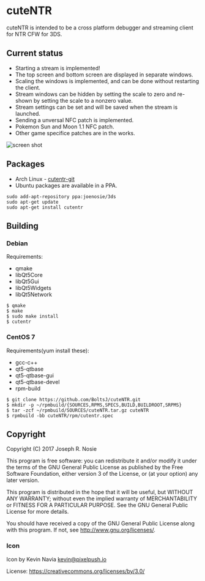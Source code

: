 # cuteNTR

cuteNTR is intended to be a cross platform debugger and streaming client for
NTR CFW for 3DS.

## Current status

- Starting a stream is implemented!
- The top screen and bottom screen are displayed in separate windows.
- Scaling the windows is implemented, and can be done without restarting the
  client.
- Stream windows can be hidden by setting the scale to zero and re-shown by
  setting the scale to a nonzero value.
- Stream settings can be set and will be saved when the stream is launched.
- Sending a unversal NFC patch is implemented. 
- Pokemon Sun and Moon 1.1 NFC patch.
- Other game specifice patches are in the works.

![screen shot](https://i.imgur.com/QrDcHoz.png "Screenshot")

## Packages

- Arch Linux - [cutentr-git](https://aur.archlinux.org/packages/cutentr-git/)
- Ubuntu packages are available in a PPA.
```
sudo add-apt-repository ppa:joenosie/3ds
sudo apt-get update
sudo apt-get install cutentr
```

## Building
### Debian
Requirements:
- qmake
- libQt5Core
- libQt5Gui
- libQt5Widgets
- libQt5Network

```
$ qmake
$ make
$ sudo make install
$ cutentr
```
### CentOS 7 
Requirements(yum install these):
- gcc-c++
- qt5-qtbase
- qt5-qtbase-gui
- qt5-qtbase-devel
- rpm-build

```
$ git clone https://github.com/BoltsJ/cuteNTR.git
$ mkdir -p ~/rpmbuild/{SOURCES,RPMS,SPECS,BUILD,BUILDROOT,SRPMS}
$ tar -zcf ~/rpmbuild/SOURCES/cuteNTR.tar.gz cuteNTR
$ rpmbuild -bb cuteNTR/rpm/cutentr.spec 
```

## Copyright

Copyright (C) 2017 Joseph R. Nosie

This program is free software: you can redistribute it and/or modify it under
the terms of the GNU General Public License as published by the Free Software
Foundation, either version 3 of the License, or (at your option) any later
version.

This program is distributed in the hope that it will be useful, but WITHOUT ANY
WARRANTY; without even the implied warranty of MERCHANTABILITY or FITNESS FOR A
PARTICULAR PURPOSE. See the GNU General Public License for more details.

You should have received a copy of the GNU General Public License along with
this program. If not, see http://www.gnu.org/licenses/.

### Icon
Icon by Kevin Navia
<kevin@pixelpush.io>

License: https://creativecommons.org/licenses/by/3.0/
